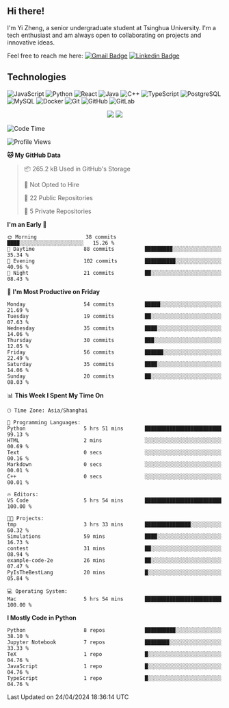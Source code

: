 ## Hi there!

I'm Yi Zheng, a senior undergraduate student at Tsinghua University. I'm a tech enthusiast and am always open to collaborating on projects and innovative ideas.

Feel free to reach me here: [![Gmail Badge](https://img.shields.io/badge/-zhengyi20thu@gmail.com-c14438?style=flat-square&logo=Gmail&logoColor=white&link=mailto:zhengyi20thu@gmail.com)](mailto:zhengyi20thu@gmail.com)
[![Linkedin Badge](https://img.shields.io/badge/-yizheng20-blue?style=flat-square&logo=Linkedin&logoColor=white&link=https://www.linkedin.com/in/yizheng20/)](https://www.linkedin.com/in/yizheng20/)

## Technologies

![JavaScript](https://img.shields.io/badge/-JavaScript-black?style=flat-square&logo=javascript)
![Python](https://img.shields.io/badge/-Python-black?style=flat-square&logo=Python)
![React](https://img.shields.io/badge/-React-black?style=flat-square&logo=react)
![Java](https://img.shields.io/badge/-java-E34A86?style=flat-square&logo=java)
![C++](https://img.shields.io/badge/-C++-00599C?style=flat-square&logo=c)
![TypeScript](https://img.shields.io/badge/-TypeScript-007ACC?style=flat-square&logo=typescript)
![PostgreSQL](https://img.shields.io/badge/-PostgreSQL-336791?style=flat-square&logo=postgresql)
![MySQL](https://img.shields.io/badge/-MySQL-black?style=flat-square&logo=mysql)
![Docker](https://img.shields.io/badge/-Docker-black?style=flat-square&logo=docker)
![Git](https://img.shields.io/badge/-Git-black?style=flat-square&logo=git)
![GitHub](https://img.shields.io/badge/-GitHub-181717?style=flat-square&logo=github)
![GitLab](https://img.shields.io/badge/-GitLab-FCA121?style=flat-square&logo=gitlab)

<p align="center">
    <img src = "https://github-readme-stats.vercel.app/api?username=Zheng-Yi-git&show_icons=true&theme=yeblu&hide_border=true&count_private=true">
    <img src = "https://github-readme-stats.vercel.app/api/top-langs/?username=Zheng-Yi-git&hide=html,css&theme=yeblu&layout=compact&hide_border=true&count_private=true&langs_count=8">
</p>

<!--START_SECTION:waka-->
![Code Time](http://img.shields.io/badge/Code%20Time-948%20hrs%2017%20mins-blue)

![Profile Views](http://img.shields.io/badge/Profile%20Views-0-blue)

**🐱 My GitHub Data** 

> 📦 265.2 kB Used in GitHub's Storage 
 > 
> 🚫 Not Opted to Hire
 > 
> 📜 22 Public Repositories 
 > 
> 🔑 5 Private Repositories 
 > 
**I'm an Early 🐤** 

```text
🌞 Morning                38 commits          ████░░░░░░░░░░░░░░░░░░░░░   15.26 % 
🌆 Daytime                88 commits          █████████░░░░░░░░░░░░░░░░   35.34 % 
🌃 Evening                102 commits         ██████████░░░░░░░░░░░░░░░   40.96 % 
🌙 Night                  21 commits          ██░░░░░░░░░░░░░░░░░░░░░░░   08.43 % 
```
📅 **I'm Most Productive on Friday** 

```text
Monday                   54 commits          █████░░░░░░░░░░░░░░░░░░░░   21.69 % 
Tuesday                  19 commits          ██░░░░░░░░░░░░░░░░░░░░░░░   07.63 % 
Wednesday                35 commits          ████░░░░░░░░░░░░░░░░░░░░░   14.06 % 
Thursday                 30 commits          ███░░░░░░░░░░░░░░░░░░░░░░   12.05 % 
Friday                   56 commits          ██████░░░░░░░░░░░░░░░░░░░   22.49 % 
Saturday                 35 commits          ████░░░░░░░░░░░░░░░░░░░░░   14.06 % 
Sunday                   20 commits          ██░░░░░░░░░░░░░░░░░░░░░░░   08.03 % 
```


📊 **This Week I Spent My Time On** 

```text
🕑︎ Time Zone: Asia/Shanghai

💬 Programming Languages: 
Python                   5 hrs 51 mins       █████████████████████████   99.13 % 
HTML                     2 mins              ░░░░░░░░░░░░░░░░░░░░░░░░░   00.69 % 
Text                     0 secs              ░░░░░░░░░░░░░░░░░░░░░░░░░   00.16 % 
Markdown                 0 secs              ░░░░░░░░░░░░░░░░░░░░░░░░░   00.01 % 
C++                      0 secs              ░░░░░░░░░░░░░░░░░░░░░░░░░   00.01 % 

🔥 Editors: 
VS Code                  5 hrs 54 mins       █████████████████████████   100.00 % 

🐱‍💻 Projects: 
tmp                      3 hrs 33 mins       ███████████████░░░░░░░░░░   60.32 % 
Simulations              59 mins             ████░░░░░░░░░░░░░░░░░░░░░   16.73 % 
contest                  31 mins             ██░░░░░░░░░░░░░░░░░░░░░░░   08.94 % 
example-code-2e          26 mins             ██░░░░░░░░░░░░░░░░░░░░░░░   07.47 % 
PyIsTheBestLang          20 mins             █░░░░░░░░░░░░░░░░░░░░░░░░   05.84 % 

💻 Operating System: 
Mac                      5 hrs 54 mins       █████████████████████████   100.00 % 
```

**I Mostly Code in Python** 

```text
Python                   8 repos             ██████████░░░░░░░░░░░░░░░   38.10 % 
Jupyter Notebook         7 repos             ████████░░░░░░░░░░░░░░░░░   33.33 % 
TeX                      1 repo              █░░░░░░░░░░░░░░░░░░░░░░░░   04.76 % 
JavaScript               1 repo              █░░░░░░░░░░░░░░░░░░░░░░░░   04.76 % 
TypeScript               1 repo              █░░░░░░░░░░░░░░░░░░░░░░░░   04.76 % 
```




 Last Updated on 24/04/2024 18:36:14 UTC
<!--END_SECTION:waka-->
